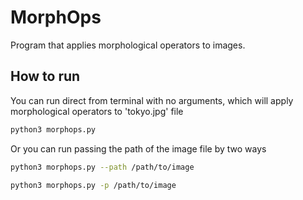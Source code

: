 # MorphOps

Program that applies morphological operators to images.

## How to run
You can run direct from terminal with no arguments, which will apply
morphological operators to 'tokyo.jpg' file
```bash
python3 morphops.py
```

Or you can run passing the path of the image file by two ways
```bash
python3 morphops.py --path /path/to/image
```

```bash
python3 morphops.py -p /path/to/image
```